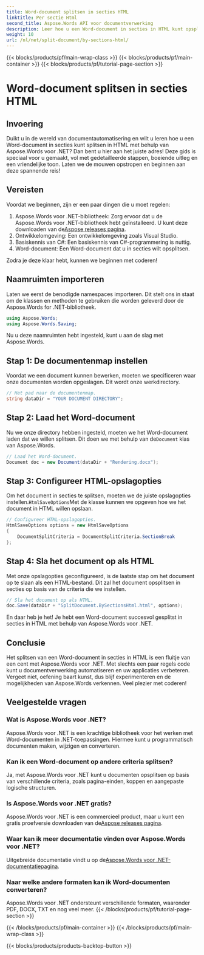 ```yaml
---
title: Word-document splitsen in secties HTML
linktitle: Per sectie Html
second_title: Aspose.Words API voor documentverwerking
description: Leer hoe u een Word-document in secties in HTML kunt opsplitsen met behulp van Aspose.Words voor .NET met deze gedetailleerde, stapsgewijze handleiding.
weight: 10
url: /nl/net/split-document/by-sections-html/
---
```


{{< blocks/products/pf/main-wrap-class >}}
{{< blocks/products/pf/main-container >}}
{{< blocks/products/pf/tutorial-page-section >}}

# Word-document splitsen in secties HTML

## Invoering

Duikt u in de wereld van documentautomatisering en wilt u leren hoe u een Word-document in secties kunt splitsen in HTML met behulp van Aspose.Words voor .NET? Dan bent u hier aan het juiste adres! Deze gids is speciaal voor u gemaakt, vol met gedetailleerde stappen, boeiende uitleg en een vriendelijke toon. Laten we de mouwen opstropen en beginnen aan deze spannende reis!

## Vereisten

Voordat we beginnen, zijn er een paar dingen die u moet regelen:

1.  Aspose.Words voor .NET-bibliotheek: Zorg ervoor dat u de Aspose.Words voor .NET-bibliotheek hebt geïnstalleerd. U kunt deze downloaden van de[Aspose releases pagina](https://releases.aspose.com/words/net/).
2. Ontwikkelomgeving: Een ontwikkelomgeving zoals Visual Studio.
3. Basiskennis van C#: Een basiskennis van C#-programmering is nuttig.
4. Word-document: Een Word-document dat u in secties wilt opsplitsen.

Zodra je deze klaar hebt, kunnen we beginnen met coderen!

## Naamruimten importeren

Laten we eerst de benodigde namespaces importeren. Dit stelt ons in staat om de klassen en methoden te gebruiken die worden geleverd door de Aspose.Words for .NET-bibliotheek.

```csharp
using Aspose.Words;
using Aspose.Words.Saving;
```

Nu u deze naamruimten hebt ingesteld, kunt u aan de slag met Aspose.Words.

## Stap 1: De documentenmap instellen

Voordat we een document kunnen bewerken, moeten we specificeren waar onze documenten worden opgeslagen. Dit wordt onze werkdirectory.

```csharp
// Het pad naar de documentenmap.
string dataDir = "YOUR DOCUMENT DIRECTORY";
```

## Stap 2: Laad het Word-document

 Nu we onze directory hebben ingesteld, moeten we het Word-document laden dat we willen splitsen. Dit doen we met behulp van de`Document` klas van Aspose.Words.

```csharp
// Laad het Word-document.
Document doc = new Document(dataDir + "Rendering.docx");
```

## Stap 3: Configureer HTML-opslagopties

 Om het document in secties te splitsen, moeten we de juiste opslagopties instellen.`HtmlSaveOptions`Met de klasse kunnen we opgeven hoe we het document in HTML willen opslaan.

```csharp
// Configureer HTML-opslagopties.
HtmlSaveOptions options = new HtmlSaveOptions
{
    DocumentSplitCriteria = DocumentSplitCriteria.SectionBreak
};
```

## Stap 4: Sla het document op als HTML

Met onze opslagopties geconfigureerd, is de laatste stap om het document op te slaan als een HTML-bestand. Dit zal het document opsplitsen in secties op basis van de criteria die we instellen.

```csharp
// Sla het document op als HTML.
doc.Save(dataDir + "SplitDocument.BySectionsHtml.html", options);
```

En daar heb je het! Je hebt een Word-document succesvol gesplitst in secties in HTML met behulp van Aspose.Words voor .NET.

## Conclusie

Het splitsen van een Word-document in secties in HTML is een fluitje van een cent met Aspose.Words voor .NET. Met slechts een paar regels code kunt u documentverwerking automatiseren en uw applicaties verbeteren. Vergeet niet, oefening baart kunst, dus blijf experimenteren en de mogelijkheden van Aspose.Words verkennen. Veel plezier met coderen!

## Veelgestelde vragen

### Wat is Aspose.Words voor .NET?

Aspose.Words voor .NET is een krachtige bibliotheek voor het werken met Word-documenten in .NET-toepassingen. Hiermee kunt u programmatisch documenten maken, wijzigen en converteren.

### Kan ik een Word-document op andere criteria splitsen?

Ja, met Aspose.Words voor .NET kunt u documenten opsplitsen op basis van verschillende criteria, zoals pagina-einden, koppen en aangepaste logische structuren.

### Is Aspose.Words voor .NET gratis?

 Aspose.Words voor .NET is een commercieel product, maar u kunt een gratis proefversie downloaden van de[Aspose releases pagina](https://releases.aspose.com/).

### Waar kan ik meer documentatie vinden over Aspose.Words voor .NET?

 Uitgebreide documentatie vindt u op de[Aspose.Words voor .NET-documentatiepagina](https://reference.aspose.com/words/net/).

### Naar welke andere formaten kan ik Word-documenten converteren?

Aspose.Words voor .NET ondersteunt verschillende formaten, waaronder PDF, DOCX, TXT en nog veel meer.
{{< /blocks/products/pf/tutorial-page-section >}}

{{< /blocks/products/pf/main-container >}}
{{< /blocks/products/pf/main-wrap-class >}}

{{< blocks/products/products-backtop-button >}}
